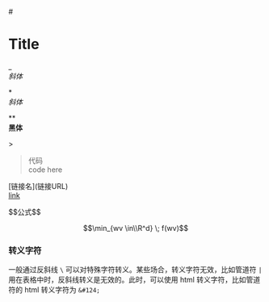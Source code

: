 \#

# Title

\_  
_斜体_

\*  
_斜体_

\*\*  
**黑体**

&gt;

> 代码  
> code here

\[链接名\]\(链接URL\)  
[link]()

\$\$公式\$\$

$$\min_{wv \in\\R^d} \; f(wv)$$

### 转义字符

一般通过反斜线 `\` 可以对特殊字符转义。某些场合，转义字符无效，比如管道符 `|` 用在表格中时，反斜线转义是无效的。此时，可以使用 html 转义字符，比如管道符的 html 转义字符为 `&#124;`